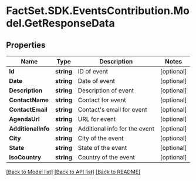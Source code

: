 # FactSet.SDK.EventsContribution.Model.GetResponseData

## Properties

Name | Type | Description | Notes
------------ | ------------- | ------------- | -------------
**Id** | **string** | ID of event | [optional] 
**Date** | **string** | Date of event | [optional] 
**Description** | **string** | Description of event | [optional] 
**ContactName** | **string** | Contact for event | [optional] 
**ContactEmail** | **string** | Contact&#39;s email for event | [optional] 
**AgendaUrl** | **string** | URL for event | [optional] 
**AdditionalInfo** | **string** | Additional info for the event | [optional] 
**City** | **string** | City of the event | [optional] 
**State** | **string** | State of the event | [optional] 
**IsoCountry** | **string** | Country of the event | [optional] 

[[Back to Model list]](../README.md#documentation-for-models) [[Back to API list]](../README.md#documentation-for-api-endpoints) [[Back to README]](../README.md)

